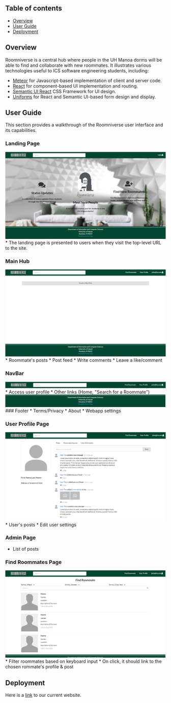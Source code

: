 ## Table of contents

* [Overview](#overview)
* [User Guide](#user-guide)
* [Deployment](#deployment)

## Overview
Roomniverse is a central hub where people in the UH Manoa dorms will be able to find and collaborate with new roommates. It illustrates various technologies useful to ICS software engineering students, including:

* [Meteor](https://www.meteor.com/) for Javascript-based implementation of client and server code.
* [React](https://reactjs.org/) for component-based UI implementation and routing.
* [Semantic UI React](https://react.semantic-ui.com/) CSS Framework for UI design.
* [Uniforms](https://uniforms.tools/) for React and Semantic UI-based form design and display.

## User Guide
This section provides a walkthrough of the Roomniverse user interface and its capabilities.

### Landing Page
<img src="doc/rv-landing-page.PNG">
* The landing page is presented to users when they visit the top-level URL to the site.

### Main Hub
<img src="doc/rv-hub-page.PNG">
* Roommate's posts
    * Post feed
        * Write comments
        * Leave a like/comment

### NavBar
<img src="doc/rv-navbar.PNG">
* Access user profile
* Other links (Home, "Search for a Roommate")

<img src="doc/rv-footer.PNG">
### Footer
* Terms/Privacy
* About
* Webapp settings

### User Profile Page
<img src="doc/rv-userprofile-page.PNG">
* User's posts
* Edit user settings

### Admin Page
* List of posts

### Find Roommates Page
<img src="doc/rv-findroommate-page.PNG">
* Filter roommates based on keyboard input
* On click, it should link to the chosen rommate's profile & post

## Deployment
Here is a [link](http://137.184.234.250/) to our current website.
